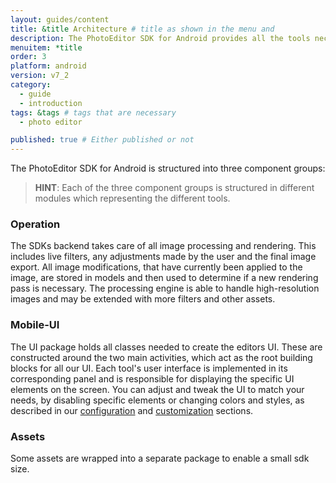 ```yaml
---
layout: guides/content
title: &title Architecture # title as shown in the menu and 
description: The PhotoEditor SDK for Android provides all the tools necessary to enhance your App with state-of-the-art photo editing features, effects, and assets.
menuitem: *title
order: 3
platform: android
version: v7_2
category: 
  - guide
  - introduction
tags: &tags # tags that are necessary
  - photo editor 

published: true # Either published or not 
---
```


The PhotoEditor SDK for Android is structured into three component groups:

> __HINT__: Each of the three component groups is structured in different modules which representing the different tools.

### Operation
The SDKs backend takes care of all image processing and rendering.
This includes live filters, any adjustments made by the user and the final image export. All image modifications, that have currently been applied to the image, are stored in models and then used to determine if a new rendering pass is necessary. The processing engine is able to handle high-resolution images and may be extended with more filters and other assets.

### Mobile-UI
The UI package holds all classes needed to create the editors UI. These are constructed around the two main activities, which act as the root building blocks for all our UI. Each tool's user interface is implemented in its corresponding panel and is responsible for displaying the specific UI elements on the screen. You can adjust and tweak the UI to match your needs, by disabling specific elements or changing colors and styles, as described in our [configuration]({{site.baseurl}}/guides/{{page.platform}}/{{page.version}}/introduction/configuration) and [customization]({{site.baseurl}}/guides/{{page.platform}}/{{page.version}}/customization/introduction) sections.

### Assets
Some assets are wrapped into a separate package to enable a small sdk size.


